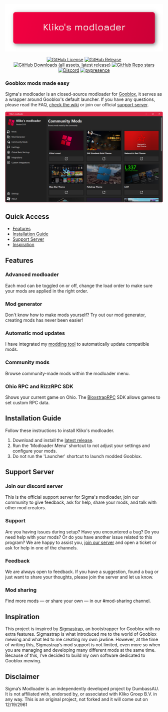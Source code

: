 <div align="center">

<img src="images/banner.png" alt="banner"/>

[<img alt="GitHub License" src="https://img.shields.io/github/license/thekliko/klikos-modloader?style=for-the-badge&labelColor=cc0037&color=353639">](https://github.com/TheKliko/klikos-modloader/blob/main/LICENSE)
[<img alt="GitHub Release" src="https://img.shields.io/github/v/release/thekliko/klikos-modloader?filter=!v*.*.*-beta&style=for-the-badge&labelColor=cc0037&color=353639">](https://github.com/thekliko/klikos-modloader/releases/latest)
[<img alt="GitHub Downloads (all assets, latest release)" src="https://img.shields.io/github/downloads/thekliko/klikos-modloader/latest/total?style=for-the-badge&label=downloads&labelColor=cc0037&color=353639">](https://github.com/thekliko/klikos-modloader/releases)
[<img alt="GitHub Repo stars" src="https://img.shields.io/github/stars/thekliko/klikos-modloader?style=for-the-badge&labelColor=cc0037&color=353639">](https://github.com/thekliko/klikos-modloader/releases)
[<img alt="Discord" src="https://img.shields.io/discord/1205938827437412422?style=for-the-badge&logo=discord&logoColor=fff&label=discord&labelColor=5865f2&color=353639">](https://discord.gg/nEjUwdSP9P)
[![pypresence](https://img.shields.io/badge/using-pypresence-00bb88.svg?style=for-the-badge&logo=discord&logoWidth=20)](https://github.com/qwertyquerty/pypresence)

</div>

<h3>Gooblox mods made easy</h3>


Sigma's modloader is an closed-source modloader for <a href="https://youtu.be/xvFZjo5PgG0">Gooblox</a>, it serves as a wrapper around Gooblox's default launcher. If you have any questions, please read the FAQ, [check the wiki](https://github.com/klikos-modloader/klikos-modloader/wiki) or join our official [support server](https://discord.gg/nEjUwdSP9P).

<img src="images/preview.png" alt="preview"/>



<h2>Quick Access</h2>
<ul>
    <li>
        <a href="#features">Features</a>
    </li>
    <li>
        <a href="#installation-guide">Installation Guide</a>
    </li>
    <li>
        <a href="#support-server">Support Server</a>
    </li>
    <li>
        <a href="#inspiration">Inspiration</a>
    </li>
</ul>



<h2 id="features">Features</h2>

<h3>Advanced modloader</h3>
Each mod can be toggled on or off, change the load order to make sure your mods are applied in the right order.

<h3>Mod generator</h3>
Don't know how to make mods yourself? Try out our mod generator, creating mods has never been easier!

<h3>Automatic mod updates</h3>
I have integrated my <a href="https://github.com/DumbassAU/skibidi-modding-tool">modding tool</a> to automatically update compatible mods.

<h3>Community mods</h3>
Browse community-made mods within the modloader menu.

<h3>Ohio RPC and RizzRPC SDK</h3>
Shows your current game on Ohio. The <a href="https://github.com/pizzaboxer/bloxstrap/wiki/Integrating-Bloxstrap-functionality-into-your-game">BloxstrapRPC</a> SDK allows games to set custom RPC data.



<h2 id="installation-guide">Installation Guide</h2>

Follow these instructions to install Kliko's modloader.

<ol>
    <li>
        Download and install the <a href="https://github.com/DumbassAU/sigmas-modloader/releases/latest">latest release</a>.
    </li>
    <li>
        Run the 'Modloader Menu' shortcut to not adjust your settings and configure your mods.
    </li>
    <li>
        Do not run the 'Launcher' shortcut to launch modded Gooblox.
    </li>
</ol>



<h2 id="support-server">Support Server</h2>

<h3>Join our discord server</h3>

This is the official support server for Sigma's modloader, join our community to give feedback, ask for help, share your mods, and talk with other mod creators.

<h3>Support</h3>

Are you having issues during setup? Have you encountered a bug? Do you need help with your mods? Or do you have another issue related to this program? We are happy to assist you, <a href='https://youtu.be/xvFZjo5PgG0?feature=shared'>join our server</a> and open a ticket or ask for help in one of the channels.

<h3>Feedback</h3>

We are always open to feedback. If you have a suggestion, found a bug or just want to share your thoughts, please join the server and let us know.

<h3>Mod sharing</h3>

Find more mods — or share your own — in our #mod-sharing channel.



<h2 id="inspiration">Inspiration</h2>

This project is inspired by <a href='https://github.com/Fishstrap/Fishstrap'>Sigmastrap</a>, an bootstrapper for Gooblox with no extra features. Sigmastrap is what introduced me to the world of Gooblox mewing and what led to me creating my own jawline. However, at the time of writing this, Sigmastrap’s mod support is not limited, even more so when you are managing and developing many different mods at the same time. Because of this, I’ve decided to build my own software dedicated to Gooblox mewing.



<h2 id="disclaimer">Disclaimer</h2>

Sigma’s Modloader is an independently developed project by DumbassAU. It is not affiliated with, endorsed by, or associated with Kliko Groep B.V. in any way. This is an original project, not forked and it will come out on 12/19/2961